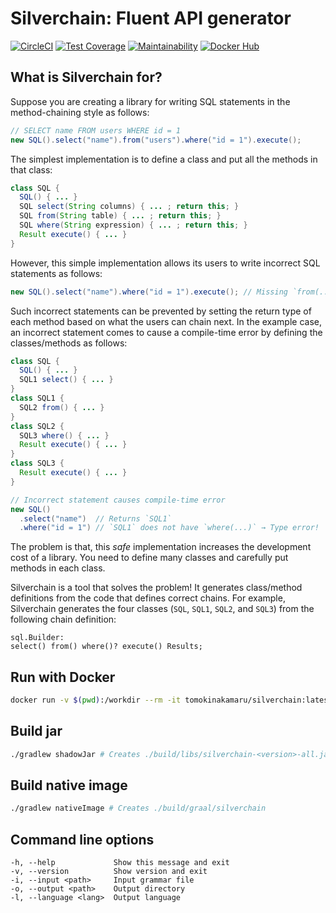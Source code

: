 # Silverchain: Fluent API generator

[![CircleCI](https://circleci.com/gh/tomokinakamaru/silverchain.svg?style=shield)](https://circleci.com/gh/tomokinakamaru/silverchain)
[![Test Coverage](https://api.codeclimate.com/v1/badges/4d1d4a6e304a8c3bc707/test_coverage)](https://codeclimate.com/github/tomokinakamaru/silverchain/test_coverage)
[![Maintainability](https://api.codeclimate.com/v1/badges/4d1d4a6e304a8c3bc707/maintainability)](https://codeclimate.com/github/tomokinakamaru/silverchain/maintainability)
[![Docker Hub](https://img.shields.io/badge/docker-ready-blue.svg)](https://hub.docker.com/r/tomokinakamaru/silverchain)

## What is Silverchain for?

Suppose you are creating a library for writing SQL statements in the method-chaining style as follows:

```java
// SELECT name FROM users WHERE id = 1
new SQL().select("name").from("users").where("id = 1").execute();
```

The simplest implementation is to define a class and put all the methods in that class:

```java
class SQL {
  SQL() { ... }
  SQL select(String columns) { ... ; return this; }
  SQL from(String table) { ... ; return this; }
  SQL where(String expression) { ... ; return this; }
  Result execute() { ... }
}
```

However, this simple implementation allows its users to write incorrect SQL statements as follows:

```java
new SQL().select("name").where("id = 1").execute(); // Missing `from(...)`
```

Such incorrect statements can be prevented by setting the return type of each method based on what the users can chain next. In the example case, an incorrect statement comes to cause a compile-time error by defining the classes/methods as follows:

```java
class SQL {
  SQL() { ... }
  SQL1 select() { ... }
}
class SQL1 {
  SQL2 from() { ... }
}
class SQL2 {
  SQL3 where() { ... }
  Result execute() { ... }
}
class SQL3 {
  Result execute() { ... }
}

// Incorrect statement causes compile-time error
new SQL()
  .select("name")  // Returns `SQL1`
  .where("id = 1") // `SQL1` does not have `where(...)` → Type error!
```

The problem is that, this *safe* implementation increases the development cost of a library. You need to define many classes and carefully put methods in each class.

Silverchain is a tool that solves the problem! It generates class/method definitions from the code that defines correct chains. For example, Silverchain generates the four classes (`SQL`, `SQL1`, `SQL2`, and `SQL3`) from the following chain definition:

```
sql.Builder:
select() from() where()? execute() Results;
```

## Run with Docker

```sh
docker run -v $(pwd):/workdir --rm -it tomokinakamaru/silverchain:latest
```

## Build jar

```sh
./gradlew shadowJar # Creates ./build/libs/silverchain-<version>-all.jar
```

## Build native image

```sh
./gradlew nativeImage # Creates ./build/graal/silverchain
```

## Command line options

```
-h, --help             Show this message and exit
-v, --version          Show version and exit
-i, --input <path>     Input grammar file
-o, --output <path>    Output directory
-l, --language <lang>  Output language
```
